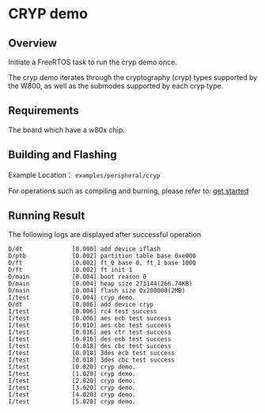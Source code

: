 # CRYP demo

## Overview

Initiate a FreeRTOS task to run the cryp demo once. 

The cryp demo iterates through the cryptography (cryp) types supported by the W800, as well as the submodes supported by each cryp type.

## Requirements

The board which have a w80x chip.

## Building and Flashing

Example Location： `examples/peripheral/cryp`

For operations such as compiling and burning, please refer to: [get started](https://doc.winnermicro.net/w800/en/2.2-beta.2/get_started/index.html)

## Running Result

The following logs are displayed after successful operation

```
D/dt              [0.000] add device iflash
D/ptb             [0.002] partition table base 0xe000
D/ft              [0.002] ft_0 base 0, ft_1 base 1000
D/ft              [0.002] ft init 1
D/main            [0.004] boot reason 0
D/main            [0.004] heap size 273144(266.74KB)
D/main            [0.004] flash size 0x200000(2MB)
I/test            [0.004] cryp demo.
D/dt              [0.006] add device cryp
I/test            [0.006] rc4 test success
I/test            [0.006] aes ecb test success
I/test            [0.010] aes cbc test success
I/test            [0.016] aes ctr test success
I/test            [0.016] des ecb test success
I/test            [0.018] des cbc test success
I/test            [0.018] 3des ecb test success
I/test            [0.018] 3des cbc test success
I/test            [0.020] cryp demo.
I/test            [1.020] cryp demo.
I/test            [2.020] cryp demo.
I/test            [3.020] cryp demo.
I/test            [4.020] cryp demo.
I/test            [5.020] cryp demo.
```